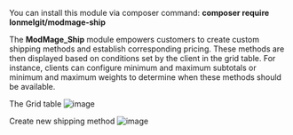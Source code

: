 You can install this module via composer command: <b>composer require lonmelgit/modmage-ship </b>




The <b>ModMage_Ship</b> module empowers customers to create custom shipping methods and establish corresponding pricing. These methods are then displayed based on conditions set by the client in the grid table. For instance, clients can configure minimum and maximum subtotals or minimum and maximum weights to determine when these methods should be available.


The Grid table ![image](https://github.com/lonmelgit/modmage_ship/assets/46269362/3e20dcfd-6029-4fdd-9e49-aa699537c89b)

Create new shipping method ![image](https://github.com/lonmelgit/modmage_ship/assets/46269362/4aac8595-9a48-458a-89da-6214f0c6eddf)


